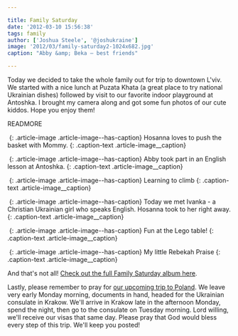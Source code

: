 ```yaml
---

title: Family Saturday
date: '2012-03-10 15:56:38'
tags: family
author: ['Joshua Steele', '@joshukraine']
image: '2012/03/family-saturday2-1024x682.jpg'
caption: "Abby &amp; Beka – best friends"

---
```


Today we decided to take the whole family out for trip to downtown L'viv. We started with a nice lunch at Puzata Khata (a great place to try national Ukrainian dishes) followed by visit to our favorite indoor playground at Antoshka. I brought my camera along and got some fun photos of our cute kiddos. Hope you enjoy them!

READMORE

<a href="https://s3.amazonaws.com/content.ofreport.com/2012/03/family-saturday3.jpg"><img class="size-medium wp-image-1475" title="family-saturday3" src="https://s3.amazonaws.com/content.ofreport.com/2012/03/family-saturday3-450x300.jpg" alt="" /></a>
{: .article-image .article-image--has-caption}
Hosanna loves to push the basket with Mommy.
{: .caption-text .article-image__caption}

<a href="https://s3.amazonaws.com/content.ofreport.com/2012/03/family-saturday6.jpg"><img class="size-medium wp-image-1476" title="family-saturday6" src="https://s3.amazonaws.com/content.ofreport.com/2012/03/family-saturday6-450x300.jpg" alt="" /></a>
{: .article-image .article-image--has-caption}
Abby took part in an English lesson at Antoshka.
{: .caption-text .article-image__caption}

<a href="https://s3.amazonaws.com/content.ofreport.com/2012/03/family-saturday8.jpg"><img class="size-medium wp-image-1477" title="family-saturday8" src="https://s3.amazonaws.com/content.ofreport.com/2012/03/family-saturday8-450x300.jpg" alt="" /></a>
{: .article-image .article-image--has-caption}
Learning to climb
{: .caption-text .article-image__caption}

<a href="https://s3.amazonaws.com/content.ofreport.com/2012/03/family-saturday16.jpg"><img class="size-medium wp-image-1478" title="family-saturday16" src="https://s3.amazonaws.com/content.ofreport.com/2012/03/family-saturday16-450x300.jpg" alt="" /></a>
{: .article-image .article-image--has-caption}
Today we met Ivanka - a Christian Ukrainian girl who speaks English. Hosanna took to her right away.
{: .caption-text .article-image__caption}

<a href="https://s3.amazonaws.com/content.ofreport.com/2012/03/family-saturday19.jpg"><img class="size-medium wp-image-1479" title="family-saturday19" src="https://s3.amazonaws.com/content.ofreport.com/2012/03/family-saturday19-450x300.jpg" alt="" /></a>
{: .article-image .article-image--has-caption}
Fun at the Lego table!
{: .caption-text .article-image__caption}

<a href="https://s3.amazonaws.com/content.ofreport.com/2012/03/family-saturday21.jpg"><img class="size-medium wp-image-1480" title="family-saturday21" src="https://s3.amazonaws.com/content.ofreport.com/2012/03/family-saturday21-450x300.jpg" alt="" /></a>
{: .article-image .article-image--has-caption}
My little Rebekah Praise
{: .caption-text .article-image__caption}

And that's not all! <a title="Family Saturday (Facebook album)" href="https://www.facebook.com/media/set/?set=a.3216653888802.2147337.1040006553&amp;type=1&amp;l=75cb04edad" target="_blank">Check out the full Family Saturday album here</a>.

Lastly, please remember to pray for <a title="Going to Krakow!" href="../../03/krakow/" target="_blank">our upcoming trip to Poland</a>. We leave very early Monday morning, documents in hand, headed for the Ukrainian consulate in Krakow. We'll arrive in Krakow late in the afternoon Monday, spend the night, then go to the consulate on Tuesday morning. Lord willing, we'll receive our visas that same day. Please pray that God would bless every step of this trip. We'll keep you posted!
